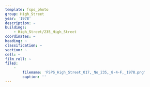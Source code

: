 ```yaml
---
template: fsps_photo
group: High_Street
year: '1978'
description: ~
buildings:
    - High_Street/235_High_Street
coordinates: ~
heading: ~
classification: ~
section: ~
cell: ~
film_roll: ~
files:
    -
        filename: 'FSPS_High_Street_017,_No_235,_8-4-F,_1978.png'
        caption: ''
---
```

